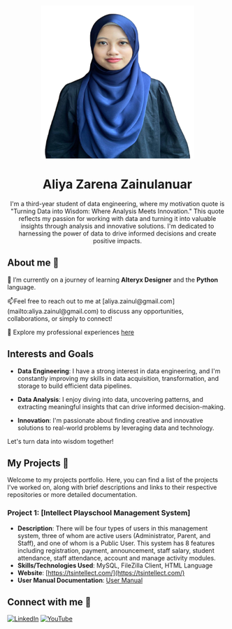 <p align="center">
<div align="center">
  <img src="formalpic.png" alt="aliyazarena" width="350px" height="350px">
</div>
</p>

<h1 align="center"> Aliya Zarena Zainulanuar</h1>
<p align ="center">I'm a third-year student of data engineering, where my motivation quote is "Turning Data into Wisdom: Where Analysis Meets Innovation." This quote reflects my passion for working with data and turning it into valuable insights through analysis and innovative solutions. I'm dedicated to harnessing the power of data to drive informed decisions and create positive impacts.</p>


## About me 👋 
<p>🌱 I’m currently on a journey of learning <b>Alteryx Designer</b> and the <b>Python</b> language.</p>
<p>📫Feel free to reach out to me at [aliya.zainul@gmail.com](mailto:aliya.zainul@gmail.com) to discuss any opportunities, collaborations, or simply to connect!</p>
<p >📄 Explore my professional experiences <a href="https://drive.google.com/drive/folders/1jek4rnPNroJZWvw2bvfY4rggrgo7Jlv7?usp=sharing">here</a></p>


## Interests and Goals
- **Data Engineering**: I have a strong interest in data engineering, and I'm constantly improving my skills in data acquisition, transformation, and storage to build efficient data pipelines.

- **Data Analysis**: I enjoy diving into data, uncovering patterns, and extracting meaningful insights that can drive informed decision-making.

- **Innovation**: I'm passionate about finding creative and innovative solutions to real-world problems by leveraging data and technology.

Let's turn data into wisdom together!

## My Projects 📁
Welcome to my projects portfolio. Here, you can find a list of the projects I've worked on, along with brief descriptions and links to their respective repositories or more detailed documentation.

 ### Project 1: [Intellect Playschool Management System]

- **Description**: There will be four types of users in this management system, three of whom are active users (Administrator, Parent, and Staff), and one of whom is a Public User. This system has 8 features including registration, payment, announcement, staff salary, student attendance, staff attendance, account and manage activity modules.
- **Skills/Technologies Used**: MySQL, FileZilla Client, HTML Language
- **Website**: [https://tsintellect.com/](https://tsintellect.com/)
- **User Manual Documentation**: [User Manual](https://docs.google.com/document/d/1oGkXA4DNBD1JjGRjqmqG3kjhgIao8iBsLioF0qyzG6g/edit?usp=sharing)

## Connect with me 🔗
<p>
  <a href="https://linkedin.com/in/aliya-zarena-239469270" target="blank"><img src="https://raw.githubusercontent.com/rahuldkjain/github-profile-readme-generator/master/src/images/icons/Social/linked-in-alt.svg" alt="LinkedIn" height="30" width="40" /></a>
  <a href="https://www.youtube.com/c/AliyaZarena" target="_blank"><img src="https://raw.githubusercontent.com/rahuldkjain/github-profile-readme-generator/master/src/images/icons/Social/youtube.svg" alt="YouTube" height="30" width="40" /></a>
</p>


